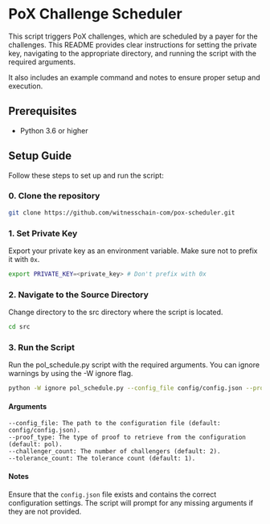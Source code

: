 # PoX Challenge Scheduler

This script triggers PoX challenges, which are scheduled by a payer for the challenges. 
This README provides clear instructions for setting the private key, navigating to the appropriate directory, and running the script with the required arguments. 

It also includes an example command and notes to ensure proper setup and execution.


## Prerequisites

- Python 3.6 or higher

## Setup Guide

Follow these steps to set up and run the script:

### 0. Clone the repository
```sh
git clone https://github.com/witnesschain-com/pox-scheduler.git
```

### 1. Set Private Key

Export your private key as an environment variable. Make sure not to prefix it with `0x`.

```sh
export PRIVATE_KEY=<private_key> # Don't prefix with 0x
```

### 2. Navigate to the Source Directory
Change directory to the src directory where the script is located.
```sh
cd src
```

### 3. Run the Script
Run the pol_schedule.py script with the required arguments. You can ignore warnings by using the -W ignore flag.

```sh
python -W ignore pol_schedule.py --config_file config/config.json --proof_type pol --challenger_count 2 --tolerance_count 1
```
#### Arguments
    --config_file: The path to the configuration file (default: config/config.json).
    --proof_type: The type of proof to retrieve from the configuration (default: pol).
    --challenger_count: The number of challengers (default: 2).
    --tolerance_count: The tolerance count (default: 1).

#### Notes
Ensure that the ```config.json``` file exists and contains the correct configuration settings.
The script will prompt for any missing arguments if they are not provided.